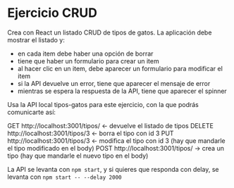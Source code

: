 # Ejercicio CRUD

Crea con React un listado CRUD de tipos de gatos. La aplicación debe mostrar el listado y:

- en cada item debe haber una opción de borrar
- tiene que haber un formulario para crear un item
- al hacer clic en un item, debe aparecer un formulario para modificar el item
- si la API devuelve un error, tiene que aparecer el mensaje de error
- mientras se espera la respuesta de la API, tiene que aparecer el spinner

Usa la API local tipos-gatos para este ejercicio, con la que podrás comunicarte así:

GET http://localhost:3001/tipos/ <- devuelve el listado de tipos
DELETE http://localhost:3001/tipos/3 <- borra el tipo con id 3
PUT http://localhost:3001/tipos/3 <- modifica el tipo con id 3 (hay que mandarle el tipo modificado en el body)
POST http://localhost:3001/tipos/ -> crea un tipo (hay que mandarle el nuevo tipo en el body)

La API se levanta con `npm start`, y si quieres que responda con delay, se levanta con `npm start -- --delay 2000`
